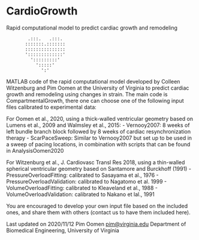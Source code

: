 # CardioGrowth
Rapid computational model to predict cardiac growth and remodeling

            
            .:::.   .:::.
           :::::::.:::::::
           :::::::::::::::
           ':::::::::::::'
             ':::::::::'
               ':::::'              
                 ':'

MATLAB code of the rapid computational model developed by Colleen Witzenburg and Pim Oomen at the University of Virginia to predict cardiac growth and remodeling using changes in strain. The main code is CompartmentalGrowth, there one can choose one of the following input files calibrated to experimental data:

For Oomen et al., 2020, using a thick-walled ventricular geometry based on Lumens et al., 2009 and Walmsley et al., 2015:
    - Vernooy2007:   8 weeks of left bundle branch block followed by 8 weeks of cardiac resynchronization therapy
    - ScarPaceSweep: Similar to Vernooy2007 but set up to be used in a sweep of pacing locations, in combination with scripts that can be found in AnalysisOomen2020

For Witzenburg et al., J. Cardiovasc Transl Res 2018, using a thin-walled
spherical ventricular geometry based on Santamore and Burckhoff (1991)
    - PressureOverloadFitting: calibrated to Sasayama et al., 1976
    - PressureOverloadValidation: calibrated to Nagatomo et al. 1999
    - VolumeOverloadFitting: calibrated to Kleaveland et al., 1988
    - VolumeOverloadValidation: calibrated to Nakano et lal., 1991

You are encouraged to develop your own input file based on the included ones, and share them with others (contact us to have them included here).


Last updated on 2020/11/12
Pim Oomen
pim@virginia.edu
Department of Biomedical Engineering, University of Virginia
